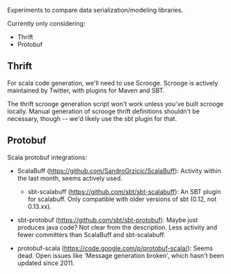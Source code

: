 Experiments to compare data serialization/modeling libraries.

Currently only considering:

 *  Thrift
 *  Protobuf

Thrift
------
For scala code generation, we'll need to use Scrooge.  Scrooge is actively maintained by Twitter, with plugins for Maven and SBT.

The thrift scrooge generation script won't work unless you've built scrooge locally.  Manual generation of scrooge thrift definitions shouldn't be necessary, though -- we'd likely use the sbt plugin for that.


Protobuf
--------
Scala protobuf integrations:

- ScalaBuff (https://github.com/SandroGrzicic/ScalaBuff):  Activity within the last month, seems actively used.

  -  sbt-scalabuff (https://github.com/sbt/sbt-scalabuff):  An SBT plugin for scalabuff.  Only compatible with older versions of sbt (0.12, not 0.13.xx).

- sbt-protobuf (https://github.com/sbt/sbt-protobuf):  Maybe just produces java code?  Not clear from the description.  Less activity and fewer committers than ScalaBuff and sbt-scalabuff.

- protobuf-scala (https://code.google.com/p/protobuf-scala/):  Seems dead.  Open issues like 'Message generation broken', which hasn't been updated since 2011.



